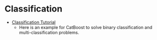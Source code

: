 # Classification

* [Classification Tutorial](classification_tutorial.ipynb)
    * Here is an example for CatBoost to solve binary classification and multi-classification problems.
